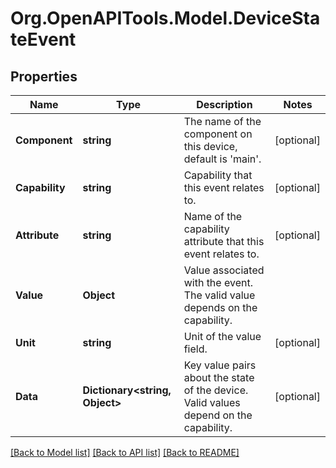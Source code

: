 # Org.OpenAPITools.Model.DeviceStateEvent
## Properties

Name | Type | Description | Notes
------------ | ------------- | ------------- | -------------
**Component** | **string** | The name of the component on this device, default is &#39;main&#39;. | [optional] 
**Capability** | **string** | Capability that this event relates to. | [optional] 
**Attribute** | **string** | Name of the capability attribute that this event relates to. | [optional] 
**Value** | **Object** | Value associated with the event. The valid value depends on the capability. | 
**Unit** | **string** | Unit of the value field. | [optional] 
**Data** | **Dictionary&lt;string, Object&gt;** | Key value pairs about the state of the device. Valid values depend on the capability. | [optional] 

[[Back to Model list]](../README.md#documentation-for-models) [[Back to API list]](../README.md#documentation-for-api-endpoints) [[Back to README]](../README.md)

